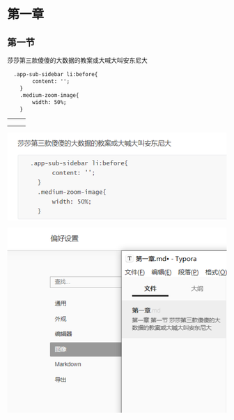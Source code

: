 # 第一章

## 第一节

莎莎第三款傻傻的大数据的教案或大喊大叫安东尼大

```
  .app-sub-sidebar li:before{
        content: '';
    }
    .medium-zoom-image{
        width: 50%;
    }
```

|     |     |     |
| :-- | --- | --- |
|     |     |     |
|     |     |     |
|     |     |     |

![image-20220806161549855](imgs/image-20220806161549855.png)

![image-20220806173742255](imgs/image-20220806173742255.png)
